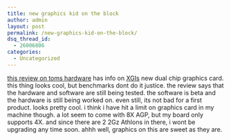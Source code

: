 ```yaml
---
title: new graphics kid on the block
author: admin
layout: post
permalink: /new-graphics-kid-on-the-block/
dsq_thread_id:
  - 26006806
categories:
  - Uncategorized
---
```

[this review on toms hardware][1] has info on [XGIs][2] new dual chip graphics card. this thing looks cool, but benchmarks dont do it justice. the review says that the hardware and software are still being tested. the software is beta and the hardware is still being worked on. even still, its not bad for a first product. looks pretty cool. i think i have hit a limit on graphics card in my machine though. a lot seem to come with 8X AGP, but my board only supports 4X. and since there are 2 2Gz Athlons in there, i wont be upgrading any time soon. ahhh well, graphics on this are sweet as they are.

 [1]: http://www.tomshardware.com/graphic/20031107/index.html
 [2]: http://www.xgitech.com/